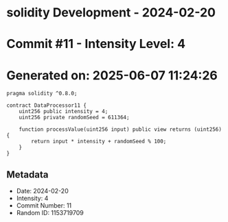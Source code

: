 ﻿# solidity Development - 2024-02-20
# Commit #11 - Intensity Level: 4
# Generated on: 2025-06-07 11:24:26
```solidity
pragma solidity ^0.8.0;

contract DataProcessor11 {
    uint256 public intensity = 4;
    uint256 private randomSeed = 611364;

    function processValue(uint256 input) public view returns (uint256) {
        return input * intensity + randomSeed % 100;
    }
}
```
## Metadata
- Date: 2024-02-20
- Intensity: 4
- Commit Number: 11
- Random ID: 1153719709
